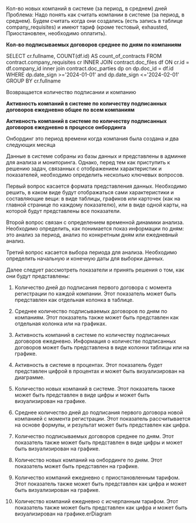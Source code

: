 Кол-во новых компаний в системе (за период, в среднем) дней
Проблема: Надо понять как считать компании  в системе  (за период, в среднем). Будем считать когда они создались (есть запись в таблице  company_requisites) и имеют тариф (кроме тестовый, exhausted, Приостановлен, необходимо оплатить). 




























**Кол-во подписываемых договоров среднее по дням по компаниям**

SELECT cr.fullname, COUNT(df.id) AS count_of_contracts
FROM contract.company_requisites cr
INNER JOIN contract.doc_files df ON cr.id = df.company_id
inner join contract.doc_parties dp on dp.doc_id = df.id
WHERE dp.date_sign >='2024-01-01' and dp.date_sign <='2024-02-01'
GROUP BY cr.fullname

Возвращается количество подписании и компанию

**Активность компаний в системе по количеству подписанных договоров ежедневно общее по всем компаниям**

**Активность компаний в системе по количеству подписанных договоров ежедневно в процессе онбординга**

Онбординг это период времени когда компания была создана и два следующих месяца


Данные в системе собраны из базы данных и представлены в админке для анализа и мониторинга. Однако, перед тем как приступить к решению задач, связанных с отображением характеристик и показателей, необходимо определить несколько ключевых вопросов.

Первый вопрос касается формата представления данных. Необходимо решить, в каком виде будут отображаться сами характеристики и составляющие вещи: в виде таблицы, графиков или карточек (как на главной странице по каждому показателю), или в виде одной карты, на которой будут представлены все показатели.

Второй вопрос связан с определением временной динамики анализа. Необходимо определить, как понимается показ информации по дням: это анализ за период, анализ по конкретным дням или ежедневный анализ.

Третий вопрос касается выбора периода для анализа. Необходимо определить начальную и конечную даты для выборки данных.

Далее следует рассмотреть показатели и принять решения о том, как они будут представлены:

1. Количество дней до подписания первого договора с момента регистрации по каждой компании. Этот показатель может быть представлен как отдельная колонка в таблице.
    
2. Среднее количество подписываемых договоров по дням по компаниям. Этот показатель также может быть представлен как отдельная колонка или на графиках.
    
3. Активность компаний в системе по количеству подписанных договоров ежедневно. Информация о количестве подписанных договоров может быть представлена в виде колонки таблицы или на графике.
    
4. Активность в системе в процентах. Этот показатель будет представлен цифрой в процентах и может быть визуализирован на диаграмме.
    
5. Количество новых компаний в системе. Этот показатель также может быть представлен в виде цифры и может быть визуализирован на графике.
    
6. Среднее количество дней до подписания первого договора новой компанией с момента регистрации. Этот показатель рассчитывается на основе формулы, и результат может быть представлен как цифра.
    
7. Количество подписываемых договоров среднее по дням. Этот показатель также может быть представлен в виде цифры и может быть визуализирован на графике.
    
8. Количество новых компаний на онбординге по дням. Этот показатель может быть представлен на графике.
    
9. Количество компаний ежедневно с приостановленным тарифом. Этот показатель также может быть представлен как цифра и может быть визуализирован на графике.
    
10. Количество компаний ежедневно с исчерпанным тарифом. Этот показатель также может быть представлен как цифра и может быть визуализирован на графике.erDiagram
